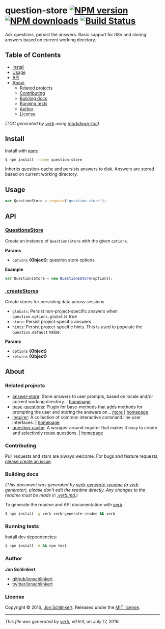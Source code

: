 # question-store [![NPM version](https://img.shields.io/npm/v/question-store.svg?style=flat)](https://www.npmjs.com/package/question-store) [![NPM downloads](https://img.shields.io/npm/dm/question-store.svg?style=flat)](https://npmjs.org/package/question-store) [![Build Status](https://img.shields.io/travis/jonschlinkert/question-store.svg?style=flat)](https://travis-ci.org/jonschlinkert/question-store)

Ask questions, persist the answers. Basic support for i18n and storing answers based on current working directory.

## Table of Contents

- [Install](#install)
- [Usage](#usage)
- [API](#api)
- [About](#about)
  * [Related projects](#related-projects)
  * [Contributing](#contributing)
  * [Building docs](#building-docs)
  * [Running tests](#running-tests)
  * [Author](#author)
  * [License](#license)

_(TOC generated by [verb](https://github.com/verbose/verb) using [markdown-toc](https://github.com/jonschlinkert/markdown-toc))_

## Install

Install with [npm](https://www.npmjs.com/):

```sh
$ npm install --save question-store
```

Inherits [question-cache](https://github.com/jonschlinkert/question-cache) and persists answers to disk. Answers are stored based on current working directory.

## Usage

```js
var QuestionStore = require('question-store');
```

## API

### [QuestionsStore](index.js#L28)

Create an instance of `QuestionsStore` with the given `options`.

**Params**

* `options` **{Object}**: question store options

**Example**

```js
var QuestionsStore = new QuestionsStore(options);
```

### [.createStores](index.js#L52)

Create stores for persisting data across sessions.

* `globals`: Persist non-project-specific answers when `question.options.global` is true
* `store`: Persist project-specific answers
* `hints`: Persist project-specific hints. This is used to populate the `question.default` value.

**Params**

* `options` **{Object}**
* `returns` **{Object}**

## About

### Related projects

* [answer-store](https://www.npmjs.com/package/answer-store): Store answers to user prompts, based on locale and/or current working directory. | [homepage](https://github.com/jonschlinkert/answer-store "Store answers to user prompts, based on locale and/or current working directory.")
* [base-questions](https://www.npmjs.com/package/base-questions): Plugin for base-methods that adds methods for prompting the user and storing the answers on… [more](https://github.com/node-base/base-questions) | [homepage](https://github.com/node-base/base-questions "Plugin for base-methods that adds methods for prompting the user and storing the answers on a project-by-project basis.")
* [inquirer](https://www.npmjs.com/package/inquirer): A collection of common interactive command line user interfaces. | [homepage](https://github.com/sboudrias/Inquirer.js#readme "A collection of common interactive command line user interfaces.")
* [question-cache](https://www.npmjs.com/package/question-cache): A wrapper around inquirer that makes it easy to create and selectively reuse questions. | [homepage](https://github.com/jonschlinkert/question-cache "A wrapper around inquirer that makes it easy to create and selectively reuse questions.")

### Contributing

Pull requests and stars are always welcome. For bugs and feature requests, [please create an issue](../../issues/new).

### Building docs

_(This document was generated by [verb-generate-readme](https://github.com/verbose/verb-generate-readme) (a [verb](https://github.com/verbose/verb) generator), please don't edit the readme directly. Any changes to the readme must be made in [.verb.md](.verb.md).)_

To generate the readme and API documentation with [verb](https://github.com/verbose/verb):

```sh
$ npm install -g verb verb-generate-readme && verb
```

### Running tests

Install dev dependencies:

```sh
$ npm install -d && npm test
```

### Author

**Jon Schlinkert**

* [github/jonschlinkert](https://github.com/jonschlinkert)
* [twitter/jonschlinkert](http://twitter.com/jonschlinkert)

### License

Copyright © 2016, [Jon Schlinkert](https://github.com/jonschlinkert).
Released under the [MIT license](https://github.com/jonschlinkert/question-store/blob/master/LICENSE).

***

_This file was generated by [verb](https://github.com/verbose/verb), v0.9.0, on July 17, 2016._